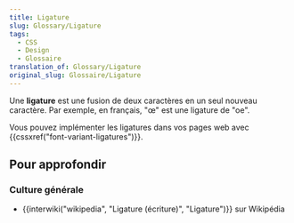 ```yaml
---
title: Ligature
slug: Glossary/Ligature
tags:
  - CSS
  - Design
  - Glossaire
translation_of: Glossary/Ligature
original_slug: Glossaire/Ligature
---
```

Une **ligature** est une fusion de deux caractères en un seul nouveau caractère. Par exemple, en français, "œ" est une ligature de "oe".

Vous pouvez implémenter les ligatures dans vos pages web avec {{cssxref("font-variant-ligatures")}}.

## Pour approfondir

### Culture générale

- {{interwiki("wikipedia", "Ligature (écriture)", "Ligature")}} sur Wikipédia
